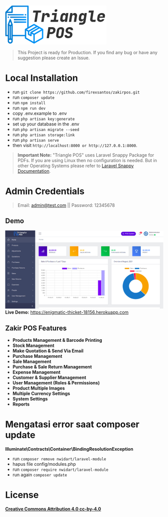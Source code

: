 ![Zakir POS](public/images/logo-dark.png)
> This Project is ready for Production. If you find any bug or have any suggestion please create an Issue.

# Local Installation

- run `` git clone https://github.com/firexsantos/zakirpos.git ``
- run ``composer update `` 
- run `` npm install ``
- run ``npm run dev``
- copy .env.example to .env
- run `` php artisan key:generate ``
- set up your database in the .env
- run `` php artisan migrate --seed ``
- run `` php artisan storage:link ``
- run `` php artisan serve ``
- then visit `` http://localhost:8000 or http://127.0.0.1:8000 ``.

> **Important Note:** "Triangle POS" uses Laravel Snappy Package for PDFs. If you are using Linux then no configuration is needed. But in other Operating Systems please refer to [Laravel Snappy Documentation](https://github.com/barryvdh/laravel-snappy).

# Admin Credentials
> Email: admin@test.com || Password: 12345678

## Demo
![Zakir POS](public/images/screenshot.jpg)
**Live Demo:** https://enigmatic-thicket-18156.herokuapp.com

## Zakir POS Features

- **Products Management & Barcode Printing**
- **Stock Management**
- **Make Quotation & Send Via Email**
- **Purchase Management**
- **Sale Management**
- **Purchase & Sale Return Management**
- **Expense Management**
- **Customer & Supplier Management**
- **User Management (Roles & Permissions)**
- **Product Multiple Images**
- **Multiple Currency Settings**
- **System Settings**
- **Reports**

# Mengatasi error saat composer update
**Illuminate\Contracts\Container\BindingResolutionException**
- run ``composer remove nwidart/laravel-module``
- hapus file config/modules.php
- run ``composer require nwidart/laravel-module``
- run again ``composer update``

# License
**[Creative Commons Attribution 4.0	cc-by-4.0](https://creativecommons.org/licenses/by/4.0/)**
